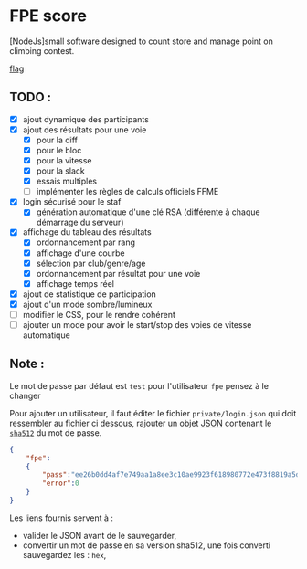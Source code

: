 # FPE score
[NodeJs]small software designed to count store and manage point on climbing contest.

[flag](res/fr.jpg)
## TODO  :
 - [x] ajout dynamique des participants
 - [x] ajout des résultats pour une voie
   - [x] pour la diff
   - [x] pour le bloc
   - [x] pour la vitesse
   - [x] pour la slack
   - [x] essais multiples
   - [ ] implémenter les règles de calculs officiels FFME
 - [x] login sécurisé pour le staf
   - [x] génération automatique d'une clé RSA (différente à chaque démarrage du serveur)
 - [x] affichage du tableau des résultats
   - [x] ordonnancement par rang
   - [x] affichage d'une courbe
   - [x] sélection par club/genre/age
   - [x] ordonnancement par résultat pour une voie
   - [x] affichage temps réel
 - [x] ajout de statistique de participation
 - [x] ajout d'un mode sombre/lumineux
 - [ ] modifier le CSS, pour le rendre cohérent
 - [ ] ajouter un mode pour avoir le start/stop des voies de vitesse automatique

## Note :
Le mot de passe par défaut est `test` pour l'utilisateur `fpe` pensez à le changer

Pour ajouter un utilisateur, il faut éditer le fichier `private/login.json` qui doit ressembler au fichier ci dessous, rajouter un objet [JSON](https://jsoneditoronline.org/) contenant le [`sha512`](https://hash.online-convert.com/sha512-generator) du mot de passe.

```JSON
{
	"fpe":
	{
		"pass":"ee26b0dd4af7e749aa1a8ee3c10ae9923f618980772e473f8819a5d4940e0db27ac185f8a0e1d5f84f88bc887fd67b143732c304cc5fa9ad8e6f57f50028a8ff",
		"error":0
	}
}
```

Les liens fournis servent à :
 - valider le JSON avant de le sauvegarder,
 - convertir un mot de passe en sa version sha512, une fois converti sauvegardez les : `hex`,
